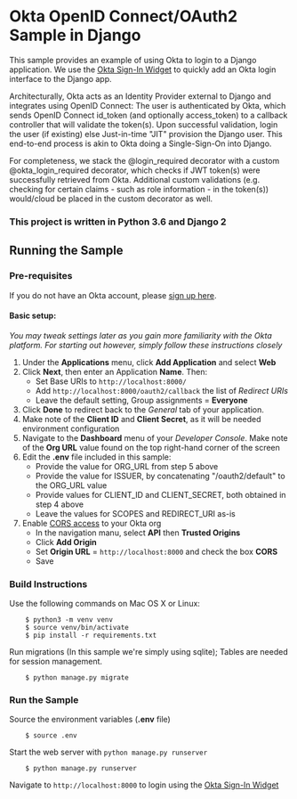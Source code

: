 # Okta OpenID Connect/OAuth2 Sample in Django

This sample provides an example of using Okta to login to a Django application. 
We use the [Okta Sign-In Widget](http://developer.okta.com/code/javascript/okta_sign-in_widget) to quickly add an Okta login interface to the Django app.

Architecturally, Okta acts as an Identity Provider external to Django and integrates using OpenID Connect: 
The user is authenticated by Okta, which sends OpenID Connect id_token (and optionally access_token) to a callback controller that will validate the token(s). 
Upon successful validation, login the user (if existing) else Just-in-time "JIT" provision the Django user. This end-to-end process is akin to Okta doing a Single-Sign-On into Django.

For completeness, we stack the @login_required decorator with a custom @okta_login_required decorator, which checks if JWT token(s) were successfully retrieved from Okta. 
Additional custom validations (e.g. checking for certain claims - such as role information - in the token(s)) would/cloud be placed in the custom decorator as well.

### This project is written in Python 3.6 and Django 2

## Running the Sample

### Pre-requisites
If you do not have an Okta account, please [sign up here](https://www.okta.com/developer/signup/).

#### Basic setup:
*You may tweak settings later as you gain more familiarity with the Okta platform. For starting out however, simply follow these instructions closely*
1. Under the **Applications** menu, click **Add Application** and select **Web**
2. Click **Next**, then enter an Application **Name**. Then:
   * Set Base URIs to `http://localhost:8000/`
   * Add `http://localhost:8000/oauth2/callback` the list of *Redirect URIs*
   * Leave the default setting, Group assignments = **Everyone**
3. Click **Done** to redirect back to the *General* tab of your application.
4. Make note of the **Client ID** and **Client Secret**, as it will be needed environment configuration
5. Navigate to the **Dashboard** menu of your *Developer Console*. Make note of the **Org URL** value found on the top right-hand corner of the screen
6. Edit the **.env** file included in this sample:
   - Provide the value for ORG_URL from step 5 above
   - Provide the value for ISSUER, by concatenating "/oauth2/default" to the ORG_URL value
   - Provide values for CLIENT_ID and CLIENT_SECRET, both obtained in step 4 above
   - Leave the values for SCOPES and REDIRECT_URI as-is
7. Enable [CORS access](https://developer.okta.com/docs/api/getting_started/enabling_cors) to your Okta org
   - In the navigation manu, select **API** then **Trusted Origins**
   - Click **Add Origin**
   - Set **Origin URL** = `http://localhost:8000` and check the box **CORS**
   - Save

### Build Instructions
Use the following commands on Mac OS X or Linux:
```
    $ python3 -m venv venv
    $ source venv/bin/activate
    $ pip install -r requirements.txt
```
Run migrations (In this sample we're simply using sqlite); Tables are needed for session management.
```
    $ python manage.py migrate
```

### Run the Sample
Source the environment variables (**.env** file)
```
    $ source .env
```

Start the web server with `python manage.py runserver`
```
    $ python manage.py runserver
```

Navigate to `http://localhost:8000` to login using the [Okta Sign-In Widget](http://developer.okta.com/code/javascript/okta_sign-in_widget)